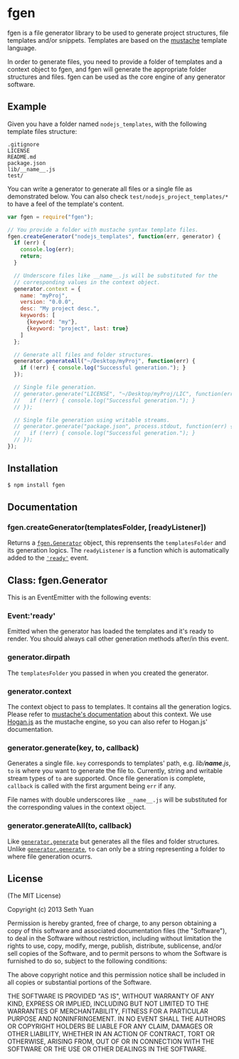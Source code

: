 # fgen

fgen is a file generator library to be used to generate project structures, file templates and/or snippets. Templates are based on the [mustache](http://mustache.github.com) template language.

In order to generate files, you need to provide a folder of templates and a context object to fgen, and fgen will generate the appropriate folder structures and files. fgen can be used as the core engine of any generator software.

## Example

Given you have a folder named `nodejs_templates`, with the following template files structure:

    .gitignore
    LICENSE
    README.md
    package.json
    lib/__name__.js
    test/

You can write a generator to generate all files or a single file as demonstrated below. You can also check `test/nodejs_project_templates/*` to have a feel of the template's content.

```js
var fgen = require("fgen");

// You provide a folder with mustache syntax template files.
fgen.createGenerator("nodejs_templates", function(err, generator) {
  if (err) {
    console.log(err);
    return;
  }

  // Underscore files like __name__.js will be substituted for the
  // corresponding values in the context object.
  generator.context = {
    name: "myProj",
    version: "0.0.0",
    desc: "My project desc.",
    keywords: [
      {keyword: "my"},
      {keyword: "project", last: true}
    ]
  };

  // Generate all files and folder structures.
  generator.generateAll("~/Desktop/myProj", function(err) {
    if (!err) { console.log("Successful generation."); }
  });

  // Single file generation.
  // generator.generate("LICENSE", "~/Desktop/myProj/LIC", function(err) {
  //   if (!err) { console.log("Successful generation."); }
  // });

  // Single file generation using writable streams.
  // generator.generate("package.json", process.stdout, function(err) {
  //   if (!err) { console.log("Successful generation."); }
  // });
});
```

## Installation

```bash
$ npm install fgen
```

## Documentation

### fgen.createGenerator(templatesFolder, [readyListener])

Returns a [`fgen.Generator`](#class-fgengenerator) object, this reprensents the `templatesFolder` and its generation logics. The `readyListener` is a function which is automatically added to the [`'ready'`](#eventready) event.

## Class: fgen.Generator

This is an EventEmitter with the following events:

### Event:'ready'

Emitted when the generator has loaded the templates and it's ready to render. You should always call other generation methods after/in this event.

### generator.dirpath

The `templatesFolder` you passed in when you created the generator.

### generator.context

The context object to pass to templates. It contains all the generation logics. Please refer to [mustache's documentation](http://mustache.github.com/mustache.5.html) about this context. We use [Hogan.js](http://twitter.github.com/hogan.js) as the mustache engine, so you can also refer to Hogan.js' documentation.

### generator.generate(key, to, callback)

Generates a single file. `key` corresponds to templates' path, e.g. *lib/__name__.js*, `to` is where you want to generate the file to. Currently, string and writable stream types of `to` are supported. Once file generation is complete, `callback` is called with the first argument being `err` if any.

File names with double underscores like `__name__.js` will be substituted for the corresponding values in the context object.

### generator.generateAll(to, callback)

Like [`generator.generate`](#generatorgeneratekey-to-callback) but generates all the files and folder structures. Unlike [`generator.generate`](#generatorgeneratekey-to-callback), `to` can only be a string representing a folder to where file generation ocurrs.

## License

(The MIT License)

Copyright (c) 2013 Seth Yuan

Permission is hereby granted, free of charge, to any person obtaining a copy
of this software and associated documentation files (the "Software"), to deal
in the Software without restriction, including without limitation the rights
to use, copy, modify, merge, publish, distribute, sublicense, and/or sell
copies of the Software, and to permit persons to whom the Software is
furnished to do so, subject to the following conditions:

The above copyright notice and this permission notice shall be included in
all copies or substantial portions of the Software.

THE SOFTWARE IS PROVIDED "AS IS", WITHOUT WARRANTY OF ANY KIND, EXPRESS OR
IMPLIED, INCLUDING BUT NOT LIMITED TO THE WARRANTIES OF MERCHANTABILITY,
FITNESS FOR A PARTICULAR PURPOSE AND NONINFRINGEMENT. IN NO EVENT SHALL THE
AUTHORS OR COPYRIGHT HOLDERS BE LIABLE FOR ANY CLAIM, DAMAGES OR OTHER
LIABILITY, WHETHER IN AN ACTION OF CONTRACT, TORT OR OTHERWISE, ARISING FROM,
OUT OF OR IN CONNECTION WITH THE SOFTWARE OR THE USE OR OTHER DEALINGS IN
THE SOFTWARE.
